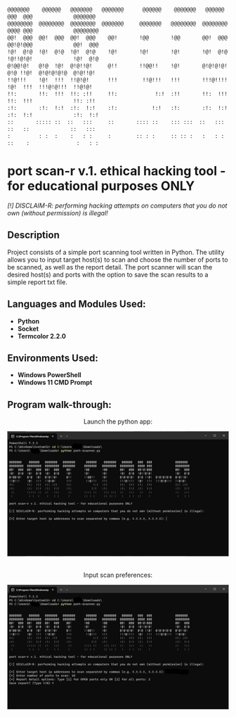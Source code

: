    @@@@@@@    @@@@@@   @@@@@@@   @@@@@@@      @@@@@@    @@@@@@@   @@@@@@   @@@  @@@             @@@@@@@   
    @@@@@@@@  @@@@@@@@  @@@@@@@@  @@@@@@@     @@@@@@@   @@@@@@@@  @@@@@@@@  @@@@ @@@             @@@@@@@@  
    @@!  @@@  @@!  @@@  @@!  @@@    @@!       !@@       !@@       @@!  @@@  @@!@!@@@             @@!  @@@  
    !@!  @!@  !@!  @!@  !@!  @!@    !@!       !@!       !@!       !@!  @!@  !@!!@!@!             !@!  @!@  
    @!@@!@!   @!@  !@!  @!@!!@!     @!!       !!@@!!    !@!       @!@!@!@!  @!@ !!@!  @!@!@!@!@  @!@!!@!   
    !!@!!!    !@!  !!!  !!@!@!      !!!        !!@!!!   !!!       !!!@!!!!  !@!  !!!  !!!@!@!!!  !!@!@!    
    !!:       !!:  !!!  !!: :!!     !!:            !:!  :!!       !!:  !!!  !!:  !!!             !!: :!!   
    :!:       :!:  !:!  :!:  !:!    :!:           !:!   :!:       :!:  !:!  :!:  !:!             :!:  !:!  
    ::       ::::: ::  ::   :::     ::       :::: ::    ::: :::  ::   :::   ::   ::             ::   :::  
    :         : :  :    :   : :     :        :: : :     :: :: :   :   : :  ::    :               :   : :  
                                                                                                       
<h1>port scan-r v.1. ethical hacking tool - for educational purposes ONLY</h1>

<i>[!] DISCLAIM-R: performing hacking attempts on computers that you do not own (without permission) is illegal!</i>

<h2>Description</h2>
Project consists of a simple port scanning tool written in Python. The utility allows you to input target host(s) to scan and choose the number of ports to be scanned, as well as the report detail. The port scanner will scan the desired host(s) and ports with the option to save the scan results to a simple report txt file.
<br />


<h2>Languages and Modules Used:</h2>

- <b>Python</b> 
- <b>Socket</b>
- <b>Termcolor 2.2.0</b>

<h2>Environments Used: </h2>

- <b>Windows PowerShell</b>
- <b>Windows 11 CMD Prompt</b>

<h2>Program walk-through:</h2>

<p align="center">
Launch the python app: <br/>
</p>
<img src="https://github.com/hanoconnor/eh-tools/blob/main/Lib/port-scanner/media/port-scan-launch-utility.png"/>
<br />
<br />

<p align="center">
Input scan preferences: <br/>
</p>
<img src="https://github.com/hanoconnor/eh-tools/blob/main/Lib/port-scanner/media/port-scan-input-options.png"/>
<br />
<br />
